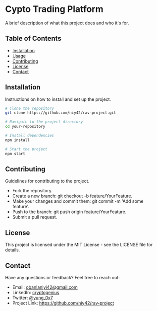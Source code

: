 # Cypto Trading Platform

A brief description of what this project does and who it's for.

## Table of Contents

- [Installation](#installation)
- [Usage](#usage)
- [Contributing](#contributing)
- [License](#license)
- [Contact](#contact)

## Installation

Instructions on how to install and set up the project.

```sh
# Clone the repository
git clone https://github.com/niy42/rav-project.git

# Navigate to the project directory
cd your-repository

# Install dependencies
npm install

# Start the project
npm start

```
## Contributing
Guidelines for contributing to the project.

- Fork the repository.
- Create a new branch: git checkout -b feature/YourFeature.
- Make your changes and commit them: git commit -m 'Add some feature'.
- Push to the branch: git push origin feature/YourFeature.
- Submit a pull request.

## License
This project is licensed under the MIT License - see the LICENSE file for details.

## Contact

Have any questions or feedback? Feel free to reach out:

- Email: obanlaniyi42@gmail.com
- LinkedIn: [cryptogenius](https://www.linkedin.com/in/adeniyi-obanla-3a137914b/)
- Twitter: [@yung_0x7](https://twitter.com/@yung_0x7)
- Project Link: https://github.com/niy42/rav-project
